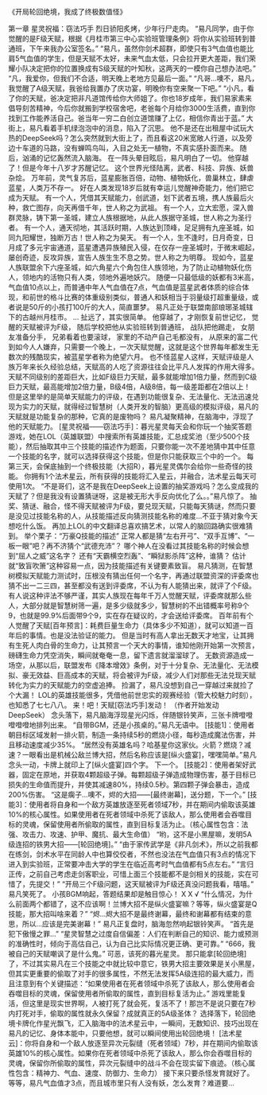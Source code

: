 《开局轮回绝境，我成了终极数值怪》

第一章 星灵祝福：窃法巧手
	烈日骄阳炙烤，少年行尸走肉。
	“易凡同学，由于你觉醒的是F级天赋，根据《月桂市第三中心实验班管理条例》将你从实验班转到普通班，下午来我办公室签名。”
	“易凡，虽然你剑术超群，即使只有3气血值也能比肩5气血值的学生，但是天赋不太好，未来气血太低，只会拉开更大差距，我们荣耀小队决定把你的位置换成有S级天赋的叶知秋，这两天的一模你自己想办法吧。”
	“凡，我爱你，但我们不合适，明天晚上老地方见最后一面。”
	“凡哥...噢不，易凡，我觉醒了A级天赋，我爸给我置办了庆功宴，明晚你有空来聚一下吧。”
	“小凡，看了你的天赋，爸决定把非凡道馆传给你大师姐了。你也18岁成年，我们易家素来倡导刻苦精神，今后你就搬到学校宿舍吧，老爸每个月给你3000生活费，直到你找到工作能养活自己。爸当年一穷二白创立道馆赚了上亿，相信你青出于蓝。”
	大街上，易凡看着手机绿泡泡中的消息，陷入了沉思。
	他不是还在出租屋中试玩大热的DeepSeek吗？怎么突然就到大街上了，而且看这20米宽敞人行道，以及旁边十车道的马路，没有蝉鸣鸟叫，入目之处无一植物，不真实感扑面而来。
	随后，汹涌的记忆轰然流入脑海。
	在一阵头晕目眩后，易凡明白了一切。
	他穿越了！但是今年十八岁才苏醒记忆。
	这个世界光怪陆离，武者、科技、异族、妖兽杂烩。
	万年前，灵气复苏后，蓝星膨胀百倍，动物、植物妖化，兽巢林立，肆虐蓝星，人类万不存一。
	好在人类发现18岁后就有幸运儿觉醒神奇能力，他们把它成为天赋。
	有一个人，凭借其天赋能力，创武道，划下武者五境，携人族最后火种，救亡图存，向天再借千年，世人称之为武祖。
	有一个人，立大宏愿，深入兽群灵脉，铸下第一圣城，建立人族根据地，从此人族据守圣城，世人称之为圣行者。
	有一个人，通天彻地，其活跃时期，人族达到顶峰，足足拥有九座圣城，如同九阳耀世，独断万古！世人称之为昊天。
	有一个人，生不逢时，日月奇变，日月成了多元宇宙通道，蓝星遭遇异族殖民入侵，在仅存一座圣城时，于微末崛起，屡创奇迹，反攻异族，宣告人族生生不息之势。世人称之为明尊。
	现如今，蓝星人族联盟余下六座圣城，如六角星六个角包住人族领地，为了防止动植物妖化伤人，领地内的活物只有人类，领地外遍地妖穴。
	随便一只最低级的妖都有3米高，气血值10点以上，而普通中年人气血值在7点，气血值是蓝星武者体质的综合体现，和前世的格斗比赛的体重级别类似，普通人和妖相当于羽量级打超重量级，或者说是50斤的小孩打100斤的大人，简直噩梦。
	易凡正处于联盟南部琅琊圣城辖下的古越州月桂市。
	...
	扯远了，其实很简单。
	他穿越了，才刚恢复前世记忆，
	觉醒的天赋被评为F级，
	随后学校把他从实验班转到普通班，
	战队把他踢走，
	女朋友准备分手，
	兄弟看着也要滚球，
	家里的不动产自己毛都没有，
	从原来的富二代到如今人人嫌弃，只需要一个晚上，一次天赋觉醒，这就是这个世界每年都发生无数次的残酷现实，被蓝星学者称为绝望六月。
	也不怪蓝星人这样，天赋评级是人族万年来长久经验总结，天赋高的人吃了资源往往会比平凡人发挥的作用大得多。
	天赋不同级别的差距巨大，比如F级巨力天赋，最多就能增加1倍力量，然而到C级巨力天赋，最高能增加2倍力量，B级4倍，A级8倍，每一级差距都在2倍以上！
	但是这里举的是简单天赋能力的评级，在遇到功能很复杂、无法量化、无法迅速兑现为实力的天赋，就得经过智慧树（人类开发的智脑）更高级的模拟评级，易凡的天赋就是功能复杂的那种，它真的是废物吗？
	易凡凝聚精神，在脑海中，浮现了他的天赋能力。
	[星灵祝福——窃法巧手]：暮光星灵每天会和你玩一个抽奖答题游戏，她在LOL（英雄联盟）中搜索所有英雄技能，汇总成奖池（至少500个技能），然后抽取其中三个技能的描述作为题面，只要你能一次不差地猜中其中任意一个技能的名字，就可以选择获得这个技能，但是你只能获取三个中的一个。
	每第三天，会保底抽到一个终极技能（大招R），暮光星灵偶尔会给你一些奇怪的技能。
	你拥有1个法术星云，所有获得的技能将汇入星云，并融合，法术星云每天可使用1次。
	“不是哥们，这不是我在DeepSeek上设置的抽奖游戏吗？怎么变成我的天赋了？但是我没有设置猜谜呀，这是被无形大手反向优化了么。。”易凡惊了。
	抽奖、猜谜、融合，怪不得天赋被评为F级，要兑现天赋，只能每天猜谜，然而只要是没见过技能名称的人，从技能描述反向猜测技能名称的难度...不亚于猜对象今天想吃什么饭。
	再加上LOL的中文翻译总喜欢搞艺术，以常人的脑回路确实很难猜到。
	举个栗子：“万豪Q技能的描述”
	正常人都是猜“左右开弓”、“双手互博”、“一板一眼”吧？再不济猜个“武德充沛”？
	哪个神人在没看过其技能名称的时候会想到“屈人之威”这名字？
	还有“天霸横空烈轰”、“瞬狱影杀阵”这种，谁猜？
	估计就“致盲吹箫”这种容易一点，因为技能描述有关键要素致盲。
	易凡猜测，在智慧树模拟天赋能力测试时，压根没有猜出任何一个名字，再通过联盟资深的评委席也猜不出一二三四，甚至都没有送到评委席，不认为有人能猜出来，就评了个F级。
	有人说这种评法不够严谨，其实人族现在每年千万人觉醒天赋，评委席就那么些人，大部分就是智慧树筛一遍，是多少级就多少，智慧树的不出错概率号称9个9，也就是99.9%后面带9个9，实在存在疑议的，才会送给评委席。
	百年前有个人觉醒了天赋[百年预言]：耗费巨量生命力（具体多少不知道），就可以知道一百年后的事情。也是没法验证的能力。
	但是当时有高人拿出无数天才地宝，让其拥有生死人肉白骨的生命力，让其预言一个天大的事情，谁知他刚开始第一次预言，磅礴生命力凭空消失，瞬间就奄奄一息，留下遗言就溜溜球了。
	无数资源造成一场空，从那以后，联盟发布《降本增效》条例，对于十分复杂、无法量化、无法模拟、豪无效益、巨高成本的天赋，将会被评为F级，减少人们对那些无法兑现天赋转化为实力的天赋能力的空虚追捧。
	捡漏了，易凡没想到自己一穿越过来就捡了个大漏！
	LOL的英雄技能很多，凭借他前世忠实的观赛经验（管大校魅力时刻），也知悉了七七八八。
	来！吧！天赋[窃法巧手]发动！
	（作者开始发动DeepSeek）
	念头落下，易凡脑海浮现星光闪烁，伴随银铃笑声，三张卡牌噔噔噔噔噔地排列出来。
	“自带BGM，还是小孩桌的。”易凡无语中。
	[技能1]：使用者朝目标区域发射一排火箭，制造一条持续5秒的燃烧小径，每秒造成魔法伤害，并且移动速度减少35%。
	“居然没有英雄名吗？哈基星你这家伙。火箭？燃烧？减速？一眼看出是机械公敌兰博大招，然后名称应该是[纵火盛宴]，嘿嘿简单。”易凡念头一动，卡牌上就印上了[纵火盛宴]四个字。
	下一个。
	[技能2]：使用者架好武器，固定在原地，并获取4颗超级子弹。每颗超级子弹造成物理伤害，基于目标已损失的生命值而提升，并使其减速80%，持续0.5秒。第四颗子弹会暴击，造成200%伤害。
	“这是瘸子...噢不，烬的大招——[最终谢幕]，送分题，下一个。”
	[技能3]：使用者将自身和一个敌方英雄放逐至死者领域7秒，并在期间内偷取该英雄10%的核心属性。如果使用者在死者领域中杀死了该敌人，那么使用者会吞噬目标的灵魂，保留使用者所偷取的属性，直到目标复活为止。（核心属性包含：法强、攻击力、攻速、护甲、魔抗、最大生命值）
	“哟，这不是小黑屋嘛，发明5A级连招的铁男大招——[轮回绝境]。”
	“由于家传武学是《非凡剑术》，所以之前我都在练剑，剑术水平在同龄人中也算佼佼者，不然也没法在气血值只有3点的情况下进入到实验班，正常要冲击大学的学生在临近高考时气血值都有5点左右。”
	“言归正传，之前自己考虑走剑客职业，可惜上面三个技能都不是剑相关的技能，实在可惜了，先提交！”
	“开局三个F级问题，这天赋被评为F级还真没问题我看，嘻嘻。”
	易凡笑死了。
	小孩BGM响起，答题结果却是触目惊心！
	X X √
	“什么情况，为什么前面两个都错了，这不应该啊！兰博大招不是纵火盛宴嘛？等等，纵火盛宴是Q技能，那大招叫啥来着？”
	“烬...烬大招不是最终谢幕，最终和谢幕都有结束的意思，所以...应该是完美谢幕！”
	易凡正复盘时，脑海忽然响起银铃笑声。
	“首先是犯下傲慢之罪...”
	“星灵智慧之过度自信偏差：人们在判断自己的知识、能力或预测的准确性时，倾向于高估自己，认为自己比实际情况更正确、更可靠。”
	“666，我被自己的天赋嘲讽了是什么鬼。”
	可恶，该死的暮光星灵。
	那只能拿[轮回绝境]了，不过其实易凡在三个技能之中就比较中意它，铁男大招主要效果是关小黑屋，但其实更重要的偷取了对手的很多属性，不然无法发挥5A级连招的最大威力，而且注意到有个关键描述：“如果使用者在死者领域中杀死了该敌人，那么使用者会吞噬目标的灵魂，保留使用者所偷取的属性，直到目标复活为止。”
	游戏里能复活，但这里是现实世界啊，人被打死了就会死，复活不了！那岂不是说只要在7秒内打死对手，偷取的属性就永久保留？成就真正的5A级圣体？
	选择落下，轮回绝境卡牌化作星光飘飞，汇入脑海中的法术星云中，一瞬间，无数知识、技巧出现在易凡的记忆、身体本能中，只要他想，就可以瞬间使用出轮回绝境！
	[法术星云]：你将自身和一个敌人放逐至异次元裂缝（死者领域）7秒，并在期间内偷取该英雄10%的核心属性。如果你在死者领域中杀死了该敌人，那么你会吞噬目标的灵魂，保留你所偷取的属性，异次元裂缝中的战斗不会在现实留下痕迹。（核心属性包含：精神力、气血、速度、防御力、生命力）
	接下来只要杀怪发育就好了。
	等等，易凡气血值才3点，而且城市里只有人没有妖，怎么发育？难道要...
	
	
	